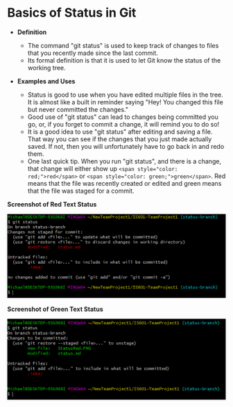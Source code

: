 # Basics of Status in Git

* **Definition**

    * The command "git status" is used to keep track of changes to files that you recently made since the last commit.
    * Its formal definition is that it is used to let Git know the status of the working tree.

* **Examples and Uses**

    * Status is good to use when you have edited multiple files in the tree. It is almost like a built in reminder saying "Hey! You changed this file but never committed the changes."
    * Good use of "git status" can lead to changes being committed you go, or, if you forget to commit a change, it will remind you to do so!
    * It is a good idea to use "git status" after editing and saving a file. That way you can see if the changes that you just made actually saved. If not, then you will unfortunately have to go back in and redo them.
    * One last quick tip. When you run "git status", and there is a change, that change will either show up ```<span style="color: red;">red</span>``` or ```<span style="color: green;">green</span>```. Red means that the file was recently created or edited and green means that the file was staged for a commit.
    
**Screenshot of Red Text Status**

![Image of Red Status](/StatusRed.PNG)

**Screenshot of Green Text Status**

![Image of Green Status](/StatusGreen.PNG)